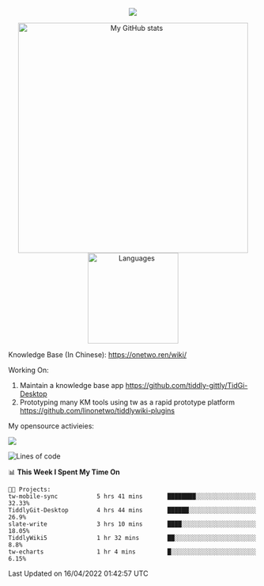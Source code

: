 <a href="https://github.com/linonetwo">
    <p align="center">
        <img src="https://github-profile-trophy.vercel.app/?username=linonetwo&column=7&theme=onedark"/>
    </p>
</a>
<a align="center" href="https://github.com/linonetwo">
  <p align="center">
    <img src="https://github-readme-stats.vercel.app/api?username=linonetwo&show_icons=true&count_private=true" alt="My GitHub stats" width="465"/>
    <img src="https://github-readme-stats.vercel.app/api/top-langs/?username=linonetwo&layout=compact&langs_count=10" alt="Languages" height="183">
  </p>
</a>

Knowledge Base (In Chinese): https://onetwo.ren/wiki/

Working On: 

1. Maintain a knowledge base app https://github.com/tiddly-gittly/TidGi-Desktop
1. Prototyping many KM tools using tw as a rapid prototype platform https://github.com/linonetwo/tiddlywiki-plugins

My opensource activieies:

![](https://visitor-badge.glitch.me/badge?page_id=linonetwo.linonetwo)

<!--START_SECTION:waka-->
![Lines of code](https://img.shields.io/badge/From%20Hello%20World%20I%27ve%20Written-2%20Million%20lines%20of%20code-blue)

📊 **This Week I Spent My Time On** 

```text
🐱‍💻 Projects: 
tw-mobile-sync           5 hrs 41 mins       ████████░░░░░░░░░░░░░░░░░   32.33% 
TiddlyGit-Desktop        4 hrs 44 mins       ██████░░░░░░░░░░░░░░░░░░░   26.9% 
slate-write              3 hrs 10 mins       ████░░░░░░░░░░░░░░░░░░░░░   18.05% 
TiddlyWiki5              1 hr 32 mins        ██░░░░░░░░░░░░░░░░░░░░░░░   8.8% 
tw-echarts               1 hr 4 mins         █░░░░░░░░░░░░░░░░░░░░░░░░   6.15%

```


 Last Updated on 16/04/2022 01:42:57 UTC
<!--END_SECTION:waka-->
